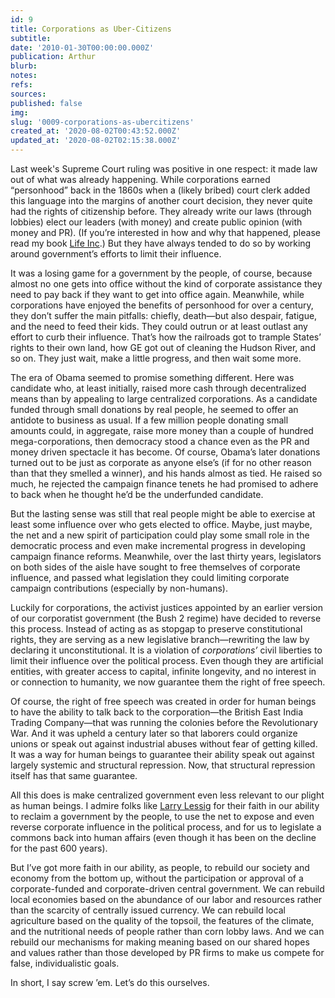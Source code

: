 ```yaml
---
id: 9
title: Corporations as Uber-Citizens
subtitle: 
date: '2010-01-30T00:00:00.000Z'
publication: Arthur
blurb: 
notes: 
refs: 
sources: 
published: false
img: 
slug: '0009-corporations-as-ubercitizens'
created_at: '2020-08-02T00:43:52.000Z'
updated_at: '2020-08-02T02:15:38.000Z'
---
```

Last week's Supreme Court ruling was positive in one respect: it made law out of what was already happening. While corporations earned “personhood” back in the 1860s when a (likely bribed) court clerk added this language into the margins of another court decision, they never quite had the rights of citizenship before. They already write our laws (through lobbies) elect our leaders (with money) and create public opinion (with money and PR). (If you’re interested in how and why that happened, please read my book [Life Inc](http://rushkoff.com/books/life-incorporated/).) But they have always tended to do so by working around government’s efforts to limit their influence.

It was a losing game for a government by the people, of course, because almost no one gets into office without the kind of corporate assistance they need to pay back if they want to get into office again. Meanwhile, while corporations have enjoyed the benefits of personhood for over a century, they don’t suffer the main pitfalls: chiefly, death—but also despair, fatigue, and the need to feed their kids. They could outrun or at least outlast any effort to curb their influence. That’s how the railroads got to trample States’ rights to their own land, how GE got out of cleaning the Hudson River, and so on. They just wait, make a little progress, and then wait some more.

The era of Obama seemed to promise something different. Here was candidate who, at least initially, raised more cash through decentralized means than by appealing to large centralized corporations. As a candidate funded through small donations by real people, he seemed to offer an antidote to business as usual. If a few million people donating small amounts could, in aggregate, raise more money than a couple of hundred mega-corporations, then democracy stood a chance even as the PR and money driven spectacle it has become. Of course, Obama’s later donations turned out to be just as corporate as anyone else’s (if for no other reason than that they smelled a winner), and his hands almost as tied. He raised so much, he rejected the campaign finance tenets he had promised to adhere to back when he thought he’d be the underfunded candidate.

But the lasting sense was still that real people might be able to exercise at least some influence over who gets elected to office. Maybe, just maybe, the net and a new spirit of participation could play some small role in the democratic process and even make incremental progress in developing campaign finance reforms. Meanwhile, over the last thirty years, legislators on both sides of the aisle have sought to free themselves of corporate influence, and passed what legislation they could limiting corporate campaign contributions (especially by non-humans).

Luckily for corporations, the activist justices appointed by an earlier version of our corporatist government (the Bush 2 regime) have decided to reverse this process. Instead of acting as as stopgap to preserve constitutional rights, they are serving as a new legislative branch—rewriting the law by declaring it unconstitutional. It is a violation of *corporations’* civil liberties to limit their influence over the political process. Even though they are artificial entities, with greater access to capital, infinite longevity, and no interest in or connection to humanity, we now guarantee them the right of free speech.

Of course, the right of free speech was created in order for human beings to have the ability to talk back to the corporation—the British East India Trading Company—that was running the colonies before the Revolutionary War. And it was upheld a century later so that laborers could organize unions or speak out against industrial abuses without fear of getting killed. It was a way for human beings to guarantee their ability speak out against largely systemic and structural repression. Now, that structural repression itself has that same guarantee.

All this does is make centralized government even less relevant to our plight as human beings. I admire folks like [Larry Lessig](http://action.change-congress.org/page/s/citizensunited) for their faith in our ability to reclaim a government by the people, to use the net to expose and even reverse corporate influence in the political process, and for us to legislate a commons back into human affairs (even though it has been on the decline for the past 600 years).

But I’ve got more faith in our ability, as people, to rebuild our society and economy from the bottom up, without the participation or approval of a corporate-funded and corporate-driven central government. We can rebuild local economies based on the abundance of our labor and resources rather than the scarcity of centrally issued currency. We can rebuild local agriculture based on the quality of the topsoil, the features of the climate, and the nutritional needs of people rather than corn lobby laws. And we can rebuild our mechanisms for making meaning based on our shared hopes and values rather than those developed by PR firms to make us compete for false, individualistic goals.

In short, I say screw ’em. Let’s do this ourselves.
